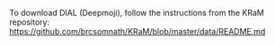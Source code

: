 To download DIAL (Deepmoji), follow the instructions from the KRaM repository: https://github.com/brcsomnath/KRaM/blob/master/data/README.md 